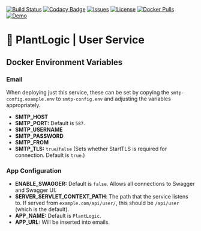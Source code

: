 [![Build Status](https://travis-ci.org/plantlogic/user-service.svg?branch=master)](https://travis-ci.org/plantlogic/user-service)
[![Codacy Badge](https://api.codacy.com/project/badge/Grade/8004ecfef858423da1634b2b1e772297)](https://www.codacy.com/app/mattwebbio/user-service?utm_source=github.com&amp;utm_medium=referral&amp;utm_content=plantlogic/user-service&amp;utm_campaign=Badge_Grade) 
[![Issues](https://img.shields.io/github/issues/plantlogic/user-service.svg?style=flat)](https://github.com/plantlogic/user-service/issues) 
[![License](https://img.shields.io/github/license/plantlogic/user-service.svg?style=flat)](https://github.com/plantlogic/user-service/blob/master/LICENSE) 
[![Docker Pulls](https://img.shields.io/docker/pulls/plantlogic/user-service.svg?style=flat)](https://hub.docker.com/r/plantlogic/user-service) 
[![Demo](https://img.shields.io/badge/demo-live-success.svg)](https://demo.plantlogic.org)
# 🌱 PlantLogic | User Service


## Docker Environment Variables
### Email
When deploying just this service, these can be set by copying the 
`smtp-config.example.env` to `smtp-config.env` and adjusting the variables
appropriately.
* **SMTP_HOST**
* **SMTP_PORT:** Default is `587`.
* **SMTP_USERNAME**
* **SMTP_PASSWORD**
* **SMTP_FROM**
* **SMTP_TLS:** `true`/`false`
(Sets whether StartTLS is required for connection. Default is `true`.)
### App Configuration
* **ENABLE_SWAGGER:** Default is `false`. Allows all connections to Swagger and Swagger UI.
* **SERVER_SERVLET_CONTEXT_PATH**: The path that the service listens to. If served from `example.com/api/user/`, this should be 
`/api/user` (which is the default).
* **APP_NAME:** Default is `PlantLogic`.
* **APP_URL:** Will be inserted into emails.